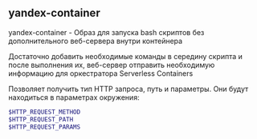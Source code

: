 ## yandex-container

yandex-container - Образ для запуска bash скриптов без дополнительного веб-сервера внутри контейнера

Достаточно добавить необходимые команды в середину скрипта и после выполнения их, веб-сервер отправить необходимую информацию для оркестратора Serverless Containers

Позволяет получить тип HTTP запроса, путь и параметры. Они будут находиться в параметрах окружения:
```bash
$HTTP_REQUEST_METHOD
$HTTP_REQUEST_PATH
$HTTP_REQUEST_PARAMS
```
